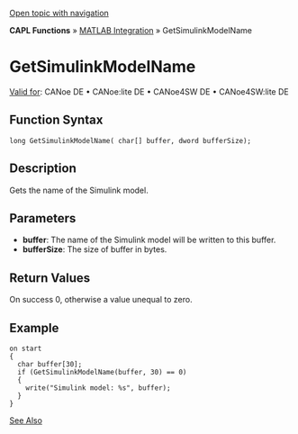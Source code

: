 [Open topic with navigation](../../../../../CANoeDEFamily.htm#Topics/CAPLFunctions/MATLAB/Functions/CAPLfunctionGetSimulinkModelName.md)

**CAPL Functions** » [MATLAB Integration](../CAPLfunctionsMATLABOverview.md) » GetSimulinkModelName

# GetSimulinkModelName

[Valid for](../../../Shared/FeatureAvailability.md): CANoe DE • CANoe:lite DE • CANoe4SW DE • CANoe4SW:lite DE

## Function Syntax

```plaintext
long GetSimulinkModelName( char[] buffer, dword bufferSize);
```

## Description

Gets the name of the Simulink model.

## Parameters

- **buffer**: The name of the Simulink model will be written to this buffer.
- **bufferSize**: The size of buffer in bytes.

## Return Values

On success 0, otherwise a value unequal to zero.

## Example

```plaintext
on start
{
  char buffer[30];
  if (GetSimulinkModelName(buffer, 30) == 0)
  {
    write("Simulink model: %s", buffer);
  }
}
```

[See Also](javascript:void(0);)